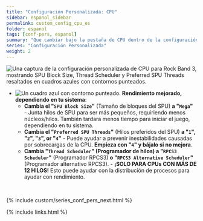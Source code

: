 ```yaml
---
title: "Configuración Personalizada: CPU"
sidebar: espanol_sidebar
permalink: custom_config_cpu_es
folder: espanol
tags: [conf-pers, espanol]
summary: "Que cambiar bajo la pestaña de CPU dentro de la configuración personalizada de RPCS3"
series: "Configuración Personalizada"
weight: 2
---
```


![Una captura de la configuración personalizada de CPU para Rock Band 3, mostrando SPU Block Size, Thread Scheduler y Preferred SPU Threads resaltados en cuadros azules con contornos punteados.](https://carlmylo.github.io/rb3-pc/images/cust/cpu.png "CPU")

* ![Un cuadro azul con contorno punteado.](https://carlmylo.github.io/rb3-pc/images/cust/smallblue.png "Cuadro azul") **Rendimiento mejorado, dependiendo en tu sistema**: 
	* **Cambia el "`SPU Block Size`"** (Tamaño de bloques del SPU) **a "`Mega`"** - Junta hilos de SPU para ser más pequeños, requiriendo menos núcleos/hilos. También tardara menos tiempo para iniciar el juego, dependiendo en tu sistema.
	* **Cambia el "`Preferred SPU Threads`"** (Hilos preferidos del SPU) **a "`1`", "`2`", "`3`", or "`4`"** - Puede ayudar a prevenir inestabilidades causadas por sobrecargas de la CPU. **Empieza con "`4`" y bájalo si no mejora**.
	- **Cambia "`Thread Scheduler`" (Programador de hilos) a "`RPCS3 Scheduler`"** (Programador RPCS3) **o "`RPCS3 Alternative Scheduler`"** (Programador alternativo RPCS3). - **¡SOLO PARA CPUs CON MÁS DE 12 HILOS!** Esto puede ayudar con la distribución de procesos para ayudar con rendimiento.

<br/>

{% include custom/series_conf_pers_next.html %}

{% include links.html %}